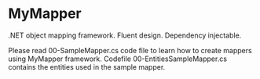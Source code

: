 # MyMapper
.NET object mapping framework. Fluent design. Dependency injectable.

Please read 00-SampleMapper.cs code file to learn how to create mappers using MyMapper framework. Codefile 00-EntitiesSampleMapper.cs contains the entities used in the sample mapper.
